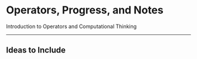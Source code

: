 # Operators, Progress, and Notes
Introduction to Operators and Computational Thinking

---

## Ideas to Include
